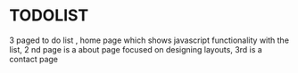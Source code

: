 # TODOLIST
3 paged to do list , home page which shows javascript functionality with the list, 2 nd page is a about page focused on designing layouts, 3rd is a contact page
